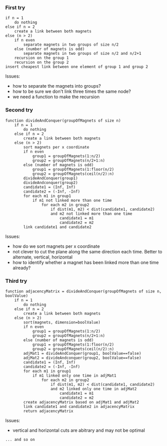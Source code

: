 ### First try
```
if n = 1
	do nothing
else if n = 2
	create a link between both magnets
else (n > 2)
	if n even
		separate magnets in two groups of size n/2
	else (number of magnets is odd)
		separate magnets in two groups of size n/2 and n/2+1
	recursion on the group 1
	recursion on the group 2
insert cheapest link between one element of group 1 and group 2
```
Issues:
- how to separate the magnets into groups?
- how to be sure we don't link three times the same node?
- we need a function to make the recursion

### Second try
```
function divideAndConquer(groupOfMagnets of size n)
    if n = 1
        do nothing
    else if n = 2
        create a link between both magnets
    else (n > 2)
    	sort magnets per x coordinate
        if n even
            group1 = groupOfMagnets(1:n/2)
            group2 = groupOfMagnets(n/2+1:n)
        else (number of magnets is odd)
            group1 = groupOfMagnets(1:floor(n/2)
            group2 = groupOfMagnets(ceil(n/2):n)
        divideAndConquer(group1)
        divideAndconquer(group2)
    	candidate1 = (Inf, Inf)
        candidate2 = (-Inf, -Inf)
        for each m1 in group1
        	if m1 not linked more than one time
	    		for each m2 in group2
    	        	if dist(m1, m2) < dist(candidate1, candidate2)
        	        and m2 not linked more than one time
                        candidate1 = m1
                        candidate2 = m2
        link candidate1 and candidate2
```

Issues:
- how do we sort magnets per x coordinate
- not clever to cut the plane along the same direction each time. Better to alternate, vertical, horizontal
- how to identify whether a magnet has been linked more than one time already?

### Third try

```
function adjacencyMatrix = divideAndConquer(groupOfMagnets of size n, boolValue)
    if n = 1
        do nothing
    else if n = 2
        create a link between both magnets
    else (n > 2)
    	sort(magnets, dimension=boolValue)
        if n even
            group1 = groupOfMagnets(1:n/2)
            group2 = groupOfMagnets(n/2+1:n)
        else (number of magnets is odd)
            group1 = groupOfMagnets(1:floor(n/2)
            group2 = groupOfMagnets(ceil(n/2):n)
        adjMat1 = divideAndConquer(group1, boolValue==false)
        adjMat2 = divideAndconquer(group2, boolValue==false)
    	candidate1 = (Inf, Inf)
        candidate2 = (-Inf, -Inf)
        for each m1 in group1
        	if m1 linked only one time in adjMat1
	    		for each m2 in group2
    	        	if dist(m1, m2) < dist(candidate1, candidate2)
        	        and m2 linked only one time in adjMat2
                        candidate1 = m1
                        candidate2 = m2
        create adjacencyMatrix based on adjMat1 and adjMat2
        link candidate1 and candidate2 in adjacencyMatrix
        return adjacencyMatrix
```

Issues:
- vertical and horizontal cuts are abitrary and may not be optimal

```
... and so on
```
